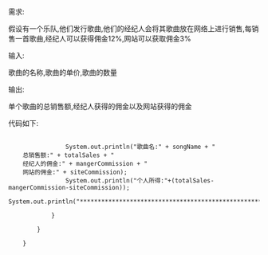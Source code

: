 
<BlogInfo id="1359" title="第一个java案例" author="白日梦想猿" pv=0 read_times=0 pre_cost_time=48 category="java" tag_list="['java', '初学']" create_time="2021.09.01 15:50:01.687111" update_time="2021.09.01 15:50:01" />

需求:

假设有一个乐队,他们发行歌曲,他们的经纪人会将其歌曲放在网络上进行销售,每销售一首歌曲,经纪人可以获得佣金12%,网站可以获取佣金3%

输入:

歌曲的名称,歌曲的单价,歌曲的数量

输出:

单个歌曲的总销售额,经纪人获得的佣金以及网站获得的佣金


代码如下:
```golang

                System.out.println("歌曲名:" + songName + "
    总销售额:" + totalSales + "
    经纪人的佣金:" + mangerCommission + "
    网站的佣金:" + siteCommission);  
                System.out.println("个人所得:"+(totalSales-mangerCommission-siteCommission));  
                System.out.println("********************************************************");  
      
            }  
      
        }  
      
    }
```


  


